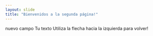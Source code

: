 ```yaml
---
layout: slide
title: "Bienvenidos a la segunda página!"
---
```

nuevo campo
Tu texto
Utiliza la flecha hacia la izquierda para volver!
